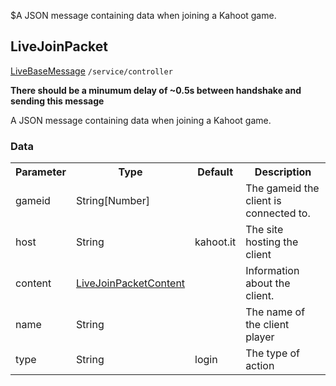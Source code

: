 $A JSON message containing data when joining a Kahoot game.
## LiveJoinPacket
<span class="extends"><a href="#/enum/LiveBaseMessage">LiveBaseMessage</a></span>
<span class="channel"><code>/service/controller</code></span>

**There should be a minumum delay of ~0.5s between handshake and sending this message**

A JSON message containing data when joining a Kahoot game.

### Data
<table>
  <tr>
    <th>Parameter</th>
    <th>Type</th>
    <th>Default</th>
    <th>Description</th>
  </tr>
  <tr>
    <td>gameid</td>
    <td>String[Number]</td>
    <td></td>
    <td>The gameid the client is connected to.</td>
  </tr>
  <tr>
    <td>host</td>
    <td>String</td>
    <td>kahoot.it</td>
    <td>The site hosting the client</td>
  </tr>
  <tr>
    <td>content</td>
    <td><a href="#/enum/LiveJoinPacketContent">LiveJoinPacketContent</a></td>
    <td></td>
    <td>Information about the client.</td>
  </tr>
  <tr>
    <td>name</td>
    <td>String</td>
    <td></td>
    <td>The name of the client player</td>
  </tr>
  <tr>
    <td>type</td>
    <td>String</td>
    <td>login</td>
    <td>The type of action</td>
  </tr>
</table>
